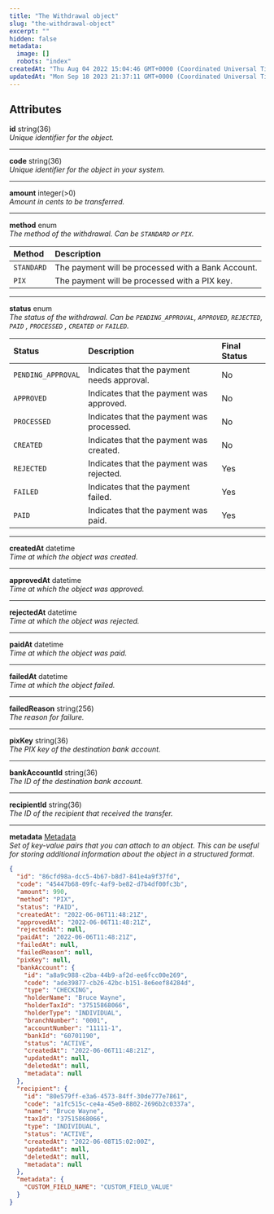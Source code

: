 ```yaml
---
title: "The Withdrawal object"
slug: "the-withdrawal-object"
excerpt: ""
hidden: false
metadata: 
  image: []
  robots: "index"
createdAt: "Thu Aug 04 2022 15:04:46 GMT+0000 (Coordinated Universal Time)"
updatedAt: "Mon Sep 18 2023 21:37:11 GMT+0000 (Coordinated Universal Time)"
---
```

## Attributes

**id** string(36)  
_Unique identifier for the object._

***

**code** string(36)  
_Unique identifier for the object in your system._

***

**amount** integer(>0)  
_Amount in cents to be transferred._

***

**method** enum  
_The method of the withdrawal. Can be `STANDARD` or `PIX`._

| Method     | Description                                        |
| :--------- | :------------------------------------------------- |
| `STANDARD` | The payment will be processed with a Bank Account. |
| `PIX`      | The payment will be processed with a PIX key.      |

***

**status** enum  
_The status of the withdrawal. Can be `PENDING_APPROVAL`, `APPROVED`, `REJECTED`, `PAID` , `PROCESSED` , `CREATED` or `FAILED`._

| Status             | Description                                | Final Status |
| :----------------- | :----------------------------------------- | :----------- |
| `PENDING_APPROVAL` | Indicates that the payment needs approval. | No           |
| `APPROVED`         | Indicates that the payment was approved.   | No           |
| `PROCESSED`        | Indicates that the payment was processed.  | No           |
| `CREATED`          | Indicates that the payment was created.    | No           |
| `REJECTED`         | Indicates that the payment was rejected.   | Yes          |
| `FAILED`           | Indicates that the payment failed.         | Yes          |
| `PAID`             | Indicates that the payment was paid.       | Yes          |

***

**createdAt** datetime  
_Time at which the object was created._

***

**approvedAt** datetime  
_Time at which the object was approved._

***

**rejectedAt** datetime  
_Time at which the object was rejected._

***

**paidAt** datetime  
_Time at which the object was paid._

***

**failedAt** datetime  
_Time at which the object failed._

***

**failedReason** string(256)  
_The reason for failure._

***

**pixKey** string(36)  
_The PIX key of the destination bank account._

***

**bankAccountId** string(36)  
_The ID of the destination bank account._

***

**recipientId** string(36)  
_The ID of the recipient that received the transfer._

***

**metadata** [Metadata](ref:metadata)  
_Set of key-value pairs that you can attach to an object. This can be useful for storing additional information about the object in a structured format._

```json
{
  "id": "86cfd98a-dcc5-4b67-b8d7-841e4a9f37fd",
  "code": "45447b68-09fc-4af9-be82-d7b4df00fc3b",
  "amount": 990,
  "method": "PIX",
  "status": "PAID",
  "createdAt": "2022-06-06T11:48:21Z",
  "approvedAt": "2022-06-06T11:48:21Z",
  "rejectedAt": null,
  "paidAt": "2022-06-06T11:48:21Z",
  "failedAt": null,
  "failedReason": null,
  "pixKey": null,
  "bankAccount": {
    "id": "a8a9c988-c2ba-44b9-af2d-ee6fcc00e269",
    "code": "ade39877-cb26-42bc-b151-8e6eef84284d",
    "type": "CHECKING",
    "holderName": "Bruce Wayne",
    "holderTaxId": "37515868066",
    "holderType": "INDIVIDUAL",
    "branchNumber": "0001",
    "accountNumber": "11111-1",
    "bankId": "60701190",
    "status": "ACTIVE",
    "createdAt": "2022-06-06T11:48:21Z",
    "updatedAt": null,
    "deletedAt": null,
    "metadata": null
  },
  "recipient": {
    "id": "80e579ff-e3a6-4573-84ff-30de777e7861",
    "code": "a1fc515c-ce4a-45e0-8802-2696b2c0337a",
    "name": "Bruce Wayne",
    "taxId": "37515868066",
    "type": "INDIVIDUAL",
    "status": "ACTIVE",
    "createdAt": "2022-06-08T15:02:00Z",
    "updatedAt": null,
    "deletedAt": null,
    "metadata": null
  },
  "metadata": {
  	"CUSTOM_FIELD_NAME": "CUSTOM_FIELD_VALUE"
  }
}
```
